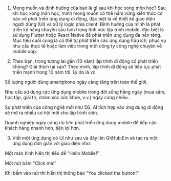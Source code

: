 1. Mong muốn và định hướng của bạn là gì sau khi học xong môn học?
Sau khi học xong môn học, mình mong muốn có thể nắm vững kiến thức cơ bản về phát triển ứng dụng di động, đặc biệt là về thiết kế giao diện người dùng (UI) và xử lý logic phía client. Định hướng của mình là phát triển kỹ năng chuyên sâu hơn trong lĩnh vực lập trình mobile, đặc biệt là sử dụng Flutter hoặc React Native để phát triển ứng dụng đa nền tảng. Mục tiêu cuối cùng là có thể tự phát triển các ứng dụng hữu ích, phục vụ nhu cầu thực tế hoặc làm việc trong một công ty công nghệ chuyên về mobile app.

2. Theo bạn, trong tương lai gần (10 năm) lập trình di động có phát triển không? Giải thích tại sao?
Theo mình, lập trình di động sẽ tiếp tục phát triển mạnh trong 10 năm tới. Lý do là vì:

Số lượng người dùng smartphone ngày càng tăng trên toàn thế giới.

Nhu cầu sử dụng các ứng dụng mobile trong đời sống hằng ngày (mua sắm, học tập, giải trí, chăm sóc sức khỏe, v.v.) ngày càng nhiều.

Sự phát triển của công nghệ mới như 5G, AI tích hợp vào ứng dụng di động sẽ mở ra nhiều cơ hội mới cho lập trình viên.

Doanh nghiệp ngày càng ưu tiên phát triển ứng dụng mobile để tiếp cận khách hàng nhanh hơn, tiện lợi hơn.

3. Viết một ứng dụng có UI như sau và đẩy lên GitHub:Em sẽ tạo ra một ứng dụng đơn giản với giao diện như:

Một màn hình hiển thị tiêu đề “Hello Mobile!”

Một nút bấm "Click me!"

Khi bấm vào nút thì hiển thị thông báo "You clicked the button!"
